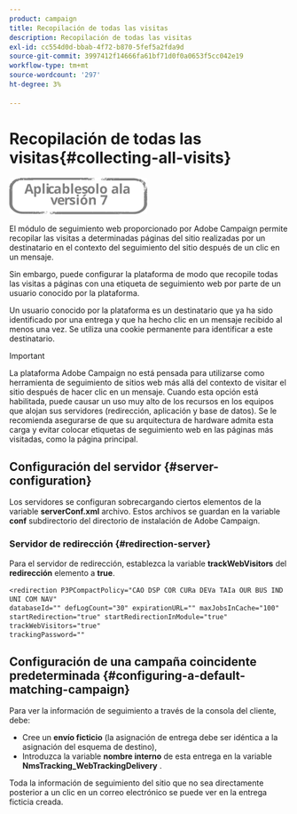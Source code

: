 ```yaml
---
product: campaign
title: Recopilación de todas las visitas
description: Recopilación de todas las visitas
exl-id: cc554d0d-bbab-4f72-b870-5fef5a2fda9d
source-git-commit: 3997412f14666fa61bf71d0f0a0653f5cc042e19
workflow-type: tm+mt
source-wordcount: '297'
ht-degree: 3%

---
```


# Recopilación de todas las visitas{#collecting-all-visits}

![](../../assets/v7-only.svg)

El módulo de seguimiento web proporcionado por Adobe Campaign permite recopilar las visitas a determinadas páginas del sitio realizadas por un destinatario en el contexto del seguimiento del sitio después de un clic en un mensaje.

Sin embargo, puede configurar la plataforma de modo que recopile todas las visitas a páginas con una etiqueta de seguimiento web por parte de un usuario conocido por la plataforma.

Un usuario conocido por la plataforma es un destinatario que ya ha sido identificado por una entrega y que ha hecho clic en un mensaje recibido al menos una vez. Se utiliza una cookie permanente para identificar a este destinatario.

>[!IMPORTANT]
>
>La plataforma Adobe Campaign no está pensada para utilizarse como herramienta de seguimiento de sitios web más allá del contexto de visitar el sitio después de hacer clic en un mensaje. Cuando esta opción está habilitada, puede causar un uso muy alto de los recursos en los equipos que alojan sus servidores (redirección, aplicación y base de datos). Se le recomienda asegurarse de que su arquitectura de hardware admita esta carga y evitar colocar etiquetas de seguimiento web en las páginas más visitadas, como la página principal.

## Configuración del servidor {#server-configuration}

Los servidores se configuran sobrecargando ciertos elementos de la variable **serverConf.xml** archivo. Estos archivos se guardan en la variable **conf** subdirectorio del directorio de instalación de Adobe Campaign.

### Servidor de redirección {#redirection-server}

Para el servidor de redirección, establezca la variable **trackWebVisitors** del **redirección** elemento a **true**.

```
<redirection P3PCompactPolicy="CAO DSP COR CURa DEVa TAIa OUR BUS IND UNI COM NAV"
databaseId="" defLogCount="30" expirationURL="" maxJobsInCache="100"
startRedirection="true" startRedirectionInModule="true" trackWebVisitors="true"
trackingPassword=""
```

## Configuración de una campaña coincidente predeterminada {#configuring-a-default-matching-campaign}

Para ver la información de seguimiento a través de la consola del cliente, debe:

* Cree un **envío ficticio** (la asignación de entrega debe ser idéntica a la asignación del esquema de destino),
* Introduzca la variable **nombre interno** de esta entrega en la variable **NmsTracking_WebTrackingDelivery** .

Toda la información de seguimiento del sitio que no sea directamente posterior a un clic en un correo electrónico se puede ver en la entrega ficticia creada.
